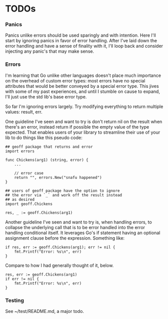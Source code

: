 # TODOs

### Panics

Panics unlike errors should be used sparingly and with intention.  Here I'll start by ignoring panics in favor of error handling.  After I've laid down the error handling and have a sense of finality with it, I'll loop back and consider injecting any panic's that may make sense.

### Errors

I'm learning that Go unlike other languages doesn't place much importance on the overhead of custom error types: most errors have no special attributes that would be better conveyed by a special error type. This jives with some of my past experiences, and until I stumble on cause to expand, I'll just use the std lib's base error type.

So far I'm ignoring errors largely. Try modifying everything to return multiple values: result, err.  

One guideline I've seen and want to try is don't return nil on the result when there's an error, instead return if possible the empty value of the type expected.  That enables users of your library to streamline their use of your lib to do things like this pseudo code:

    ## geoff package that returns and error
    import errors
    
    func Chickens(arg1) (string, error) {
        ...
        
        // error case
        return "", errors.New("snafu happened")
    }

    ## users of geoff package have the option to ignore 
    ## the error via `_` and work off the result instead 
    ## as desired
    import geoff.Chickens
    
    res, _ := geoff.Chickens(arg1)

Another guideline I've seen and want to try is, when handling errors, to collapse the underlying call that is to be error handled into the error handling conditional itself.  It leverages Go's if statement having an optional assignment clause before the expression.  Something like:
 
    if res, err := geoff.Chickens(arg1); err != nil {
        fmt.Printf("Error: %s\n", err)
    }
    
Compare to how I had generally thought of it, below.  

    res, err := geoff.Chickens(arg1)
    if err != nil {
        fmt.Printf("Error: %s\n", err)
    }

### Testing

See ~/test/README.md, a major todo.